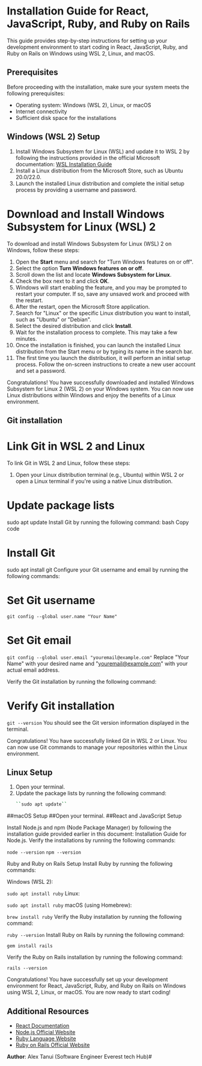 # Installation Guide for React, JavaScript, Ruby, and Ruby on Rails

This guide provides step-by-step instructions for setting up your development environment to start coding in React, JavaScript, Ruby, and Ruby on Rails on Windows using WSL 2, Linux, and macOS.

## Prerequisites

Before proceeding with the installation, make sure your system meets the following prerequisites:

- Operating system: Windows (WSL 2), Linux, or macOS
- Internet connectivity
- Sufficient disk space for the installations

## Windows (WSL 2) Setup

1. Install Windows Subsystem for Linux (WSL) and update it to WSL 2 by following the instructions provided in the official Microsoft documentation: [WSL Installation Guide](https://docs.microsoft.com/en-us/windows/wsl/install-win10)
2. Install a Linux distribution from the Microsoft Store, such as Ubuntu 20.0/22.0.
3. Launch the installed Linux distribution and complete the initial setup process by providing a username and password.

# Download and Install Windows Subsystem for Linux (WSL) 2

To download and install Windows Subsystem for Linux (WSL) 2 on Windows, follow these steps:

1. Open the **Start** menu and search for "Turn Windows features on or off".
2. Select the option **Turn Windows features on or off**.
3. Scroll down the list and locate **Windows Subsystem for Linux**.
4. Check the box next to it and click **OK**.
5. Windows will start enabling the feature, and you may be prompted to restart your computer. If so, save any unsaved work and proceed with the restart.
6. After the restart, open the Microsoft Store application.
7. Search for "Linux" or the specific Linux distribution you want to install, such as "Ubuntu" or "Debian".
8. Select the desired distribution and click **Install**.
9. Wait for the installation process to complete. This may take a few minutes.
10. Once the installation is finished, you can launch the installed Linux distribution from the Start menu or by typing its name in the search bar.
11. The first time you launch the distribution, it will perform an initial setup process. Follow the on-screen instructions to create a new user account and set a password.

Congratulations! You have successfully downloaded and installed Windows Subsystem for Linux 2 (WSL 2) on your Windows system. You can now use Linux distributions within Windows and enjoy the benefits of a Linux environment.
## Git installation
# Link Git in WSL 2 and Linux

To link Git in WSL 2 and Linux, follow these steps:

1. Open your Linux distribution terminal (e.g., Ubuntu) within WSL 2 or open a Linux terminal if you're using a native Linux distribution.


# Update package lists
sudo apt update
Install Git by running the following command:
bash
Copy code
# Install Git
sudo apt install git
Configure your Git username and email by running the following commands:

# Set Git username
``git config --global user.name "Your Name"``

# Set Git email
``git config --global user.email "youremail@example.com"``
Replace "Your Name" with your desired name and "youremail@example.com" with your actual email address.

Verify the Git installation by running the following command:

# Verify Git installation
``git --version``
You should see the Git version information displayed in the terminal.

Congratulations! You have successfully linked Git in WSL 2 or Linux. You can now use Git commands to manage your repositories within the Linux environment.

## Linux Setup

1. Open your terminal.
2. Update the package lists by running the following command:
   ```bash
   ``sudo apt update``

##macOS Setup
##Open your terminal.
##React and JavaScript Setup

Install Node.js and npm (Node Package Manager) by following the installation guide provided earlier in this document: Installation Guide for Node.js.
Verify the installations by running the following commands:


``node --version``
``npm --version``

Ruby and Ruby on Rails Setup
Install Ruby by running the following commands:

Windows (WSL 2):


``sudo apt install ruby``
Linux:


``sudo apt install ruby``
macOS (using Homebrew):


``brew install ruby``
Verify the Ruby installation by running the following command:


``ruby --version``
Install Ruby on Rails by running the following command:


``gem install rails``

Verify the Ruby on Rails installation by running the following command:


``rails --version``

Congratulations! You have successfully set up your development environment for React, JavaScript, Ruby, and Ruby on Rails on Windows using WSL 2, Linux, or macOS. You are now ready to start coding!

## Additional Resources

- [React Documentation](https://reactjs.org/docs)
- [Node.js Official Website](https://nodejs.org)
- [Ruby Language Website](https://www.ruby-lang.org)
- [Ruby on Rails Official Website](https://rubyonrails.org)

**Author**: Alex Tanui (Software Engineer Everest tech Hub)#
